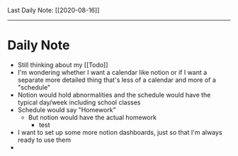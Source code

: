 Last Daily Note: [[2020-08-16]]

---
# Daily Note
+ Still thinking about my [[Todo]]
+ I'm wondering whether I want a calendar like notion or if I want a separate more detailed thing that's less of a calendar and more of a "schedule"
+ Notion would hold abnormalities and the schedule would have the typical day/week including school classes
+ Schedule would say "Homework"
	+ But notion would have the actual homework
		+ test
+ I want to set up some more notion dashboards, just so that I'm always ready to use them
+ 